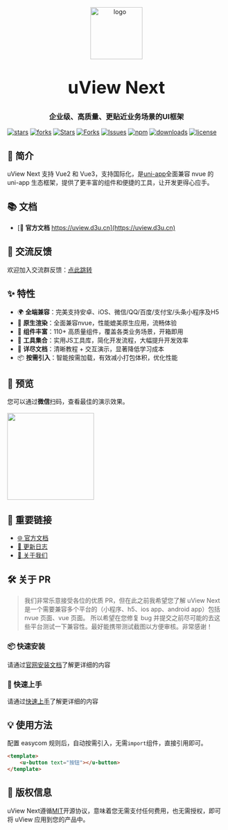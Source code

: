 <div align="center">
    <img alt="logo" src="http://uviewui.com/common/logo.png" width="120" height="120" style="margin-bottom: 10px;">
    <h1 style="margin: 30px 0 30px;font-weight: bold;font-size:40px;">uView Next</h1>
    <h3>企业级、高质量、更贴近业务场景的UI框架</h3>
</div>

[![stars](http://gitee.com/wakge/uview-next/badge/star.svg?theme=dark)](http://gitee.com/wakge/uview-next)
[![forks](http://gitee.com/wakge/uview-next/badge/fork.svg?theme=dark)](wakge/uview-next)
[![Stars](https://img.shields.io/github/stars/Yeloa/uview-next?logo=github&label=Stars&color=BA2127&labelColor=3E444F&style=flat&logoColor=white)](https://github.com/Yeloa/uview-next)
[![Forks](https://img.shields.io/github/forks/Yeloa/uview-next?logo=github&label=Forks&color=BA2127&labelColor=3E444F&style=flat&logoColor=white)](https://github.com/Yeloa/uview-next/fork)
[![Issues](https://img.shields.io/github/issues/Yeloa/uview-next?logo=github&label=Issues&color=BA2127&labelColor=3E444F&style=flat&logoColor=white)](https://github.com/Yeloa/uview-next/issues)
[![npm](https://img.shields.io/npm/v/uview-next?logo=npm&label=npm&color=CB3837&labelColor=3E444F&style=flat&logoColor=white)](https://www.npmjs.com/package/uview-next)
[![downloads](https://img.shields.io/npm/dm/uview-next?logo=npm&label=Downloads&color=CB3837&labelColor=3E444F&style=flat&logoColor=white)](https://www.npmjs.com/package/uview-next)
[![license](http://img.shields.io/badge/license-mit-red)](http://en.wikipedia.org/wiki/MIT_License)

## 📖 简介

uView Next 支持 Vue2 和 Vue3，支持国际化，是[uni-app](http://uniapp.dcloud.io/)全面兼容 nvue 的 uni-app 生态框架，提供了更丰富的组件和便捷的工具，让开发更得心应手。

## 📚 文档

- [📄 **官方文档** https://uview.d3u.cn](https://uview.d3u.cn)


## 💬 交流反馈

欢迎加入交流群反馈：[点此跳转](https://uview.d3u.cn/components/addQQGroup.html)

## ✨ 特性

- 🌍 **全端兼容**：完美支持安卓、iOS、微信/QQ/百度/支付宝/头条小程序及H5
- 🚀 **原生渲染**：全面兼容nvue，性能媲美原生应用，流畅体验
- 🧩 **组件丰富**：110+ 高质量组件，覆盖各类业务场景，开箱即用
- 🔧 **工具集合**：实用JS工具库，简化开发流程，大幅提升开发效率
- 📖 **详尽文档**：清晰教程 + 交互演示，显著降低学习成本
- 📦 **按需引入**：智能按需加载，有效减小打包体积，优化性能

## 📱 预览

您可以通过**微信**扫码，查看最佳的演示效果。
<br>
<br>
<img width="200" height="200" src="https://uview.d3u.cn/common/h5_qrcode.png" alt=""/>

## 🔗 重要链接

-   [🌐 官方文档](https://uview.d3u.cn/)
-   [📝 更新日志](https://uview.d3u.cn/components/changelog.html)
-   [👥 关于我们](https://uview.d3u.cn/cooperation/about.html)

## 🛠️ 关于 PR

> 我们非常乐意接受各位的优质 PR，但在此之前我希望您了解 uView Next是一个需要兼容多个平台的（小程序、h5、ios app、android app）包括 nvue 页面、vue 页面。
> 所以希望在您修复 bug 并提交之前尽可能的去这些平台测试一下兼容性。最好能携带测试截图以方便审核。非常感谢！

### 📦 快速安装

请通过[官网安装文档](https://uview.d3u.cn/components/downloadSetting.html)了解更详细的内容

### 🚀 快速上手

请通过[快速上手](https://uview.d3u.cn/components/quickstart.html)了解更详细的内容

## 💡 使用方法

配置 easycom 规则后，自动按需引入，无需`import`组件，直接引用即可。

```html
<template>
    <u-button text="按钮"></u-button>
</template>
```

## 📄 版权信息

uView Next遵循[MIT](http://en.wikipedia.org/wiki/MIT_License)开源协议，意味着您无需支付任何费用，也无需授权，即可将 uView 应用到您的产品中。
